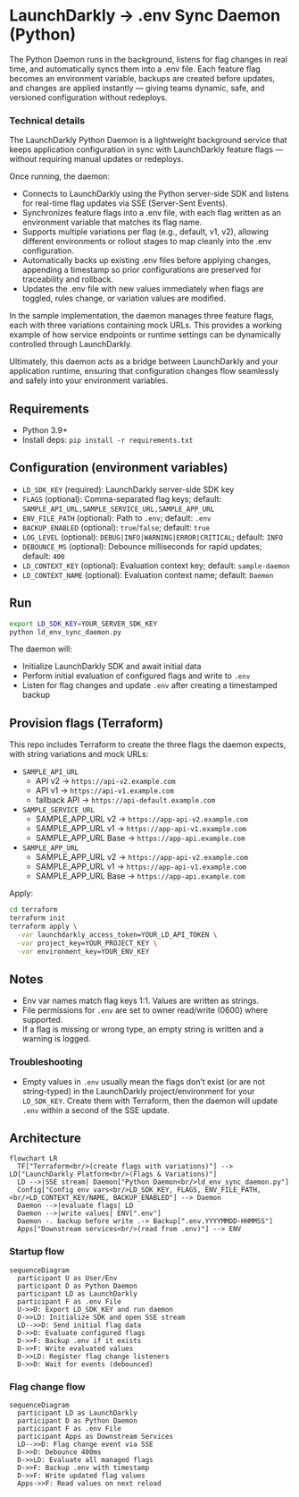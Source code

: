 # LaunchDarkly → .env Sync Daemon (Python)

The Python Daemon runs in the background, listens for flag changes in real time, and automatically syncs them into a .env file. Each feature flag becomes an environment variable, backups are created before updates, and changes are applied instantly — giving teams dynamic, safe, and versioned configuration without redeploys.

### Technical details
The LaunchDarkly Python Daemon is a lightweight background service that keeps application configuration in sync with LaunchDarkly feature flags — without requiring manual updates or redeploys.

Once running, the daemon:
- Connects to LaunchDarkly using the Python server-side SDK and listens for real-time flag updates via SSE (Server-Sent Events).
- Synchronizes feature flags into a .env file, with each flag written as an environment variable that matches its flag name.
- Supports multiple variations per flag (e.g., default, v1, v2), allowing different environments or rollout stages to map cleanly into the .env configuration.
- Automatically backs up existing .env files before applying changes, appending a timestamp so prior configurations are preserved for traceability and rollback.
- Updates the .env file with new values immediately when flags are toggled, rules change, or variation values are modified.

In the sample implementation, the daemon manages three feature flags, each with three variations containing mock URLs. This provides a working example of how service endpoints or runtime settings can be dynamically controlled through LaunchDarkly.

Ultimately, this daemon acts as a bridge between LaunchDarkly and your application runtime, ensuring that configuration changes flow seamlessly and safely into your environment variables.

## Requirements

- Python 3.9+
- Install deps: `pip install -r requirements.txt`

## Configuration (environment variables)

- `LD_SDK_KEY` (required): LaunchDarkly server-side SDK key
- `FLAGS` (optional): Comma-separated flag keys; default: `SAMPLE_API_URL,SAMPLE_SERVICE_URL,SAMPLE_APP_URL`
- `ENV_FILE_PATH` (optional): Path to `.env`; default: `.env`
- `BACKUP_ENABLED` (optional): `true`/`false`; default: `true`
- `LOG_LEVEL` (optional): `DEBUG|INFO|WARNING|ERROR|CRITICAL`; default: `INFO`
- `DEBOUNCE_MS` (optional): Debounce milliseconds for rapid updates; default: `400`
- `LD_CONTEXT_KEY` (optional): Evaluation context key; default: `sample-daemon`
- `LD_CONTEXT_NAME` (optional): Evaluation context name; default: `Daemon`

## Run

```bash
export LD_SDK_KEY=YOUR_SERVER_SDK_KEY
python ld_env_sync_daemon.py
```

The daemon will:
- Initialize LaunchDarkly SDK and await initial data
- Perform initial evaluation of configured flags and write to `.env`
- Listen for flag changes and update `.env` after creating a timestamped backup

## Provision flags (Terraform)

This repo includes Terraform to create the three flags the daemon expects, with string variations and mock URLs:

- `SAMPLE_API_URL`
  - API v2 → `https://api-v2.example.com`
  - API v1 → `https://api-v1.example.com`
  - fallback API → `https://api-default.example.com`
- `SAMPLE_SERVICE_URL`
  - SAMPLE_APP_URL v2 → `https://app-api-v2.example.com`
  - SAMPLE_APP_URL v1 → `https://app-api-v1.example.com`
  - SAMPLE_APP_URL Base → `https://app-api.example.com`
- `SAMPLE_APP_URL`
  - SAMPLE_APP_URL v2 → `https://app-api-v2.example.com`
  - SAMPLE_APP_URL v1 → `https://app-api-v1.example.com`
  - SAMPLE_APP_URL Base → `https://app-api.example.com`

Apply:

```bash
cd terraform
terraform init
terraform apply \
  -var launchdarkly_access_token=YOUR_LD_API_TOKEN \
  -var project_key=YOUR_PROJECT_KEY \
  -var environment_key=YOUR_ENV_KEY
```

## Notes

- Env var names match flag keys 1:1. Values are written as strings.
- File permissions for `.env` are set to owner read/write (0600) where supported.
- If a flag is missing or wrong type, an empty string is written and a warning is logged.

### Troubleshooting

- Empty values in `.env` usually mean the flags don’t exist (or are not string-typed) in the LaunchDarkly project/environment for your `LD_SDK_KEY`. Create them with Terraform, then the daemon will update `.env` within a second of the SSE update.

## Architecture

```mermaid
flowchart LR
  TF["Terraform<br/>(create flags with variations)"] --> LD["LaunchDarkly Platform<br/>(Flags & Variations)"]
  LD -->|SSE stream| Daemon["Python Daemon<br/>ld_env_sync_daemon.py"]
  Config["Config env vars<br/>LD_SDK_KEY, FLAGS, ENV_FILE_PATH,<br/>LD_CONTEXT_KEY/NAME, BACKUP_ENABLED"] --> Daemon
  Daemon -->|evaluate flags| LD
  Daemon -->|write values| ENV[".env"]
  Daemon -. backup before write .-> Backup[".env.YYYYMMDD-HHMMSS"]
  Apps["Downstream services<br/>(read from .env)"] --> ENV
```

### Startup flow

```mermaid
sequenceDiagram
  participant U as User/Env
  participant D as Python Daemon
  participant LD as LaunchDarkly
  participant F as .env File
  U->>D: Export LD_SDK_KEY and run daemon
  D->>LD: Initialize SDK and open SSE stream
  LD-->>D: Send initial flag data
  D->>D: Evaluate configured flags
  D->>F: Backup .env if it exists
  D->>F: Write evaluated values
  D->>LD: Register flag change listeners
  D->>D: Wait for events (debounced)
```

### Flag change flow

```mermaid
sequenceDiagram
  participant LD as LaunchDarkly
  participant D as Python Daemon
  participant F as .env File
  participant Apps as Downstream Services
  LD-->>D: Flag change event via SSE
  D->>D: Debounce 400ms
  D->>LD: Evaluate all managed flags
  D->>F: Backup .env with timestamp
  D->>F: Write updated flag values
  Apps->>F: Read values on next reload
```


